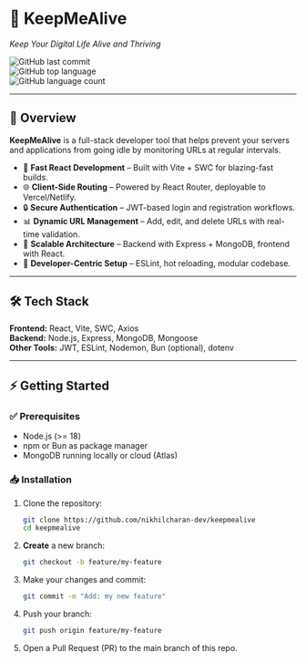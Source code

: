 # 📌 KeepMeAlive
_Keep Your Digital Life Alive and Thriving_

![GitHub last commit](https://img.shields.io/github/last-commit/nikhilcharan-dev/keepmealive)  
![GitHub top language](https://img.shields.io/github/languages/top/nikhilcharan-dev/keepmealive)  
![GitHub language count](https://img.shields.io/github/languages/count/nikhilcharan-dev/keepmealive)

---

## 📖 Overview
**KeepMeAlive** is a full-stack developer tool that helps prevent your servers and applications from going idle by monitoring URLs at regular intervals.

- 🧩 **Fast React Development** – Built with Vite + SWC for blazing-fast builds.
- 🌐 **Client-Side Routing** – Powered by React Router, deployable to Vercel/Netlify.
- 🔒 **Secure Authentication** – JWT-based login and registration workflows.
- 📊 **Dynamic URL Management** – Add, edit, and delete URLs with real-time validation.
- 🚀 **Scalable Architecture** – Backend with Express + MongoDB, frontend with React.
- 🔧 **Developer-Centric Setup** – ESLint, hot reloading, modular codebase.

---

## 🛠️ Tech Stack
**Frontend:** React, Vite, SWC, Axios  
**Backend:** Node.js, Express, MongoDB, Mongoose  
**Other Tools:** JWT, ESLint, Nodemon, Bun (optional), dotenv

---

## ⚡ Getting Started

### ✅ Prerequisites
- Node.js (>= 18)
- npm or Bun as package manager
- MongoDB running locally or cloud (Atlas)

### 📥 Installation
1. Clone the repository:
    ```bash
   git clone https://github.com/nikhilcharan-dev/keepmealive
   cd keepmealive
2. **Create** a new branch:
   ```bash
   git checkout -b feature/my-feature
3. Make your changes and commit:
   ```bash
   git commit -m "Add: my new feature"
4. Push your branch:
   ```bash
   git push origin feature/my-feature
5. Open a Pull Request (PR) to the main branch of this repo.